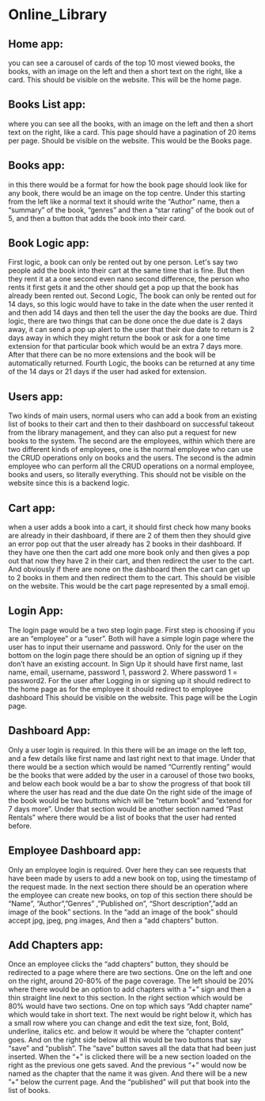 # Online_Library

## Home app: 

you can see a carousel of cards of the top 10 most viewed books, the books, with an image on the left and then a short text on the right, like a card. This should be visible on the website. This will be the home page.

## Books List app: 

where you can see all the books, with an image on the left and then a short text on the right, like a card. This page should have a pagination of 20 items per page. Should be visible on the website. This would be the Books page.

## Books app: 

in this there would be a format for how the book page should look like for any book, there would be an image on the top centre. Under this starting from the left like a normal text it should write the “Author” name, then a “summary” of the book, “genres” and then a “star rating” of the book out of 5, and then a button that adds the book into their card. 

## Book Logic app: 

First logic, a book can only be rented out by one person. Let's say two people add the book into their cart at the same time that is fine. But then they rent it at a one second even nano second difference, the person who rents it first gets it and the other should get a pop up that the book has already been rented out. Second Logic,  The book can only be rented out for 14 days, so this logic would have to take in the date when the user rented it and then add 14 days and then tell the user the day the books are due. Third logic, there are two things that can be done once the due date is 2 days away, it can send a pop up alert to the user that their due date to return is 2 days away in which they might return the book or ask for a one time extension for that particular book which would be an extra 7 days more. After that there can be no more extensions and the book will be automatically returned. Fourth Logic, the books can be returned at any time of the 14 days or 21 days if the user had asked for extension.

## Users app: 

Two kinds of main users, normal users who can add a book from an existing list of books to their cart and then to their dashboard on successful takeout from the library management, and they can also put a request for new books to the system. The second are the employees, within which there are two different kinds of employees, one is the normal employee who can use the CRUD operations only on books and the users. The second is the admin employee who can perform all the CRUD operations on a normal employee, books and users, so literally everything. This should not be visible on the website since this is a backend logic.

## Cart app: 

when a user adds a book into a cart, it should first check how many books are already in their dashboard, if there are 2 of them then they should give an error pop out that the user already has 2 books in their dashboard. If they have one then the cart add one more book only and then gives a pop out that now they have 2 in their cart, and then redirect the user to the cart. And obviously if there are none on the dashboard then the cart can get up to 2 books in them and then redirect them to the cart. This should be visible on the website. This would be the cart page represented by a small emoji.

## Login App: 

The login page would be a two step login page. First step is choosing if you are an “employee” or a “user”.  Both will have a simple login page where the user has to input their username and password. Only for the user on the bottom on the login page there should be an option of signing up if they don’t have an existing account. In Sign Up it should have first name, last name, email, username, password 1, password 2. Where password 1 = password2. For the user after Logging in or signing up it should redirect to the home page as for the employee it should redirect to employee dashboard This should be visible on the website. This page will be the Login page.

## Dashboard App: 

Only a user login is required. In this there will be an image on the left top, and a few details like first name and last right next to that image. Under that there would be a section which would be named “Currently renting” would be the books that were added by the user in a carousel of those two books, and below each book would be a bar to show the progress of that book till where the user has read and the due date On the right side of the image of the book would be two buttons which will be “return book” and “extend for 7 days more”. Under that section would be another section  named “Past Rentals” where there would be a list of books that the user had rented before. 

## Employee Dashboard app: 

Only an employee login is required. Over here they can see requests that have been made by users to add a new book on top, using the timestamp of the request made. In the next section there should be an operation where the employee can create new books, on top of this section there should be “Name”, “Author”,”Genres” ,”Published on”, “Short description”,”add an image of the book” sections. In the “add an image of the book” should accept jpg, jpeg, png images, And then a “add chapters” button.

## Add Chapters app: 

Once an employee clicks the “add chapters” button, they should be redirected to a page where there are two sections. One on the left and one on the right, around 20-80% of the page coverage. The left should be 20% where there would be an option to add chapters with a “+” sign and then a thin straight line next to this section. In the right section which would be 80% would have two sections. One on top which says “Add chapter name” which would take in short text. The next would be right below it, which has a small row where you can change and edit the text size, font, Bold, underline, italics etc. and below it would be where the “chapter content” goes. And on the right side below all this would be two buttons that say “save” and “publish”. The “save” button saves all the data that had been just inserted. When the “+” is clicked there will be a new section loaded on the right as the previous one gets saved. And the previous “+” would now be named as the chapter that the name it was given. And there will be a new ”+” below the current page. And the “published” will put that book into the list of books. 
